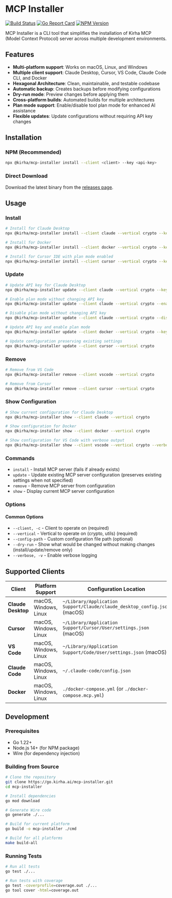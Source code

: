 # MCP Installer

[![Build Status](https://go.kirha.ai/mcp-installer/workflows/Build%20and%20Test/badge.svg)](https://go.kirha.ai/mcp-installer/actions)
[![Go Report Card](https://goreportcard.com/badge/go.kirha.ai/mcp-installer)](https://goreportcard.com/report/go.kirha.ai/mcp-installer)
[![NPM Version](https://img.shields.io/npm/v/@kirha/mcp-installer)](https://www.npmjs.com/package/@kirha/mcp-installer)

MCP Installer is a CLI tool that simplifies the installation of Kirha MCP (Model Context Protocol) server across multiple development environments.

## Features

- **Multi-platform support**: Works on macOS, Linux, and Windows
- **Multiple client support**: Claude Desktop, Cursor, VS Code, Claude Code CLI, and Docker
- **Hexagonal Architecture**: Clean, maintainable, and testable codebase
- **Automatic backup**: Creates backups before modifying configurations
- **Dry-run mode**: Preview changes before applying them
- **Cross-platform builds**: Automated builds for multiple architectures
- **Plan mode support**: Enable/disable tool plan mode for enhanced AI assistance
- **Flexible updates**: Update configurations without requiring API key changes

## Installation

### NPM (Recommended)

```bash
npx @kirha/mcp-installer install --client <client> --key <api-key>
```

### Direct Download

Download the latest binary from the [releases page](https://go.kirha.ai/mcp-installer/releases).

## Usage

### Install

```bash
# Install for Claude Desktop
npx @kirha/mcp-installer install --client claude --vertical crypto --key your-api-key-here

# Install for Docker
npx @kirha/mcp-installer install --client docker --vertical crypto --key your-api-key-here

# Install for Cursor IDE with plan mode enabled
npx @kirha/mcp-installer install --client cursor --vertical crypto --key your-api-key-here --enable-plan-mode
```

### Update

```bash
# Update API key for Claude Desktop
npx @kirha/mcp-installer update --client claude --vertical crypto --key your-new-api-key

# Enable plan mode without changing API key
npx @kirha/mcp-installer update --client claude --vertical crypto --enable-plan-mode

# Disable plan mode without changing API key
npx @kirha/mcp-installer update --client claude --vertical crypto --disable-plan-mode

# Update API key and enable plan mode
npx @kirha/mcp-installer update --client docker --vertical crypto --key your-new-api-key --enable-plan-mode

# Update configuration preserving existing settings
npx @kirha/mcp-installer update --client cursor --vertical crypto
```

### Remove

```bash
# Remove from VS Code
npx @kirha/mcp-installer remove --client vscode --vertical crypto

# Remove from Cursor
npx @kirha/mcp-installer remove --client cursor --vertical crypto
```

### Show Configuration

```bash
# Show current configuration for Claude Desktop
npx @kirha/mcp-installer show --client claude --vertical crypto

# Show configuration for Docker
npx @kirha/mcp-installer show --client docker --vertical crypto

# Show configuration for VS Code with verbose output
npx @kirha/mcp-installer show --client vscode --vertical crypto --verbose
```

### Commands

- `install` - Install MCP server (fails if already exists)
- `update` - Update existing MCP server configuration (preserves existing settings when not specified)
- `remove` - Remove MCP server from configuration
- `show` - Display current MCP server configuration

### Options

#### Common Options
- `--client, -c` - Client to operate on (required)
- `--vertical` - Vertical to operate on (crypto, utils) (required)
- `--config-path` - Custom configuration file path (optional)
- `--dry-run` - Show what would be changed without making changes (install/update/remove only)
- `--verbose, -v` - Enable verbose logging

## Supported Clients

| Client | Platform Support | Configuration Location |
|--------|------------------|------------------------|
| **Claude Desktop** | macOS, Windows, Linux | `~/Library/Application Support/Claude/claude_desktop_config.json` (macOS) |
| **Cursor** | macOS, Windows, Linux | `~/Library/Application Support/Cursor/User/settings.json` (macOS) |
| **VS Code** | macOS, Windows, Linux | `~/Library/Application Support/Code/User/settings.json` (macOS) |
| **Claude Code** | macOS, Windows, Linux | `~/.claude-code/config.json` |
| **Docker** | macOS, Windows, Linux | `./docker-compose.yml` (or `./docker-compose.mcp.yml`) |

## Development

### Prerequisites

- Go 1.22+
- Node.js 14+ (for NPM package)
- Wire (for dependency injection)

### Building from Source

```bash
# Clone the repository
git clone https://go.kirha.ai/mcp-installer.git
cd mcp-installer

# Install dependencies
go mod download

# Generate Wire code
go generate ./...

# Build for current platform
go build -o mcp-installer ./cmd

# Build for all platforms
make build-all
```

### Running Tests

```bash
# Run all tests
go test ./...

# Run tests with coverage
go test -coverprofile=coverage.out ./...
go tool cover -html=coverage.out
```

